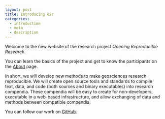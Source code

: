 ```yaml
---
layout: post
title: Introducing o2r
categories:
  - introduction
  - meta
  - description
---
```


Welcome to the new website of the research project *Opening Reproducible Research*.

You can learn the basics of the project and get to know the participants on the [About](about) page.

In short, we will develop new methods to make geosciences research reproducible. We will create open source tools and standards to compile text, data, and code (both sources and binary executables) into research compendia. These compendia will be easy to create for non-developers, executable in a web-based infrastructure, and allow exchanging of data and methods between compatible compendia.

You can follow our work on [GitHub](https://github.com/o2r-project).
